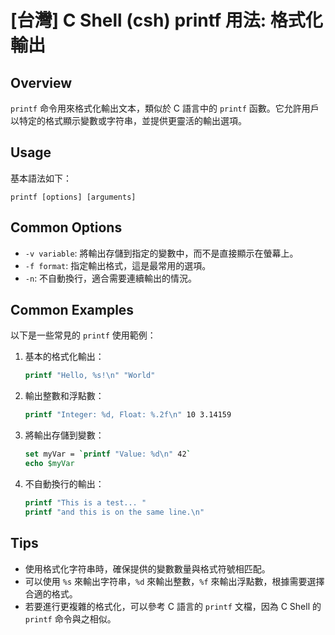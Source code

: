 # [台灣] C Shell (csh) printf 用法: 格式化輸出

## Overview
`printf` 命令用來格式化輸出文本，類似於 C 語言中的 `printf` 函數。它允許用戶以特定的格式顯示變數或字符串，並提供更靈活的輸出選項。

## Usage
基本語法如下：
```
printf [options] [arguments]
```

## Common Options
- `-v variable`: 將輸出存儲到指定的變數中，而不是直接顯示在螢幕上。
- `-f format`: 指定輸出格式，這是最常用的選項。
- `-n`: 不自動換行，適合需要連續輸出的情況。

## Common Examples
以下是一些常見的 `printf` 使用範例：

1. 基本的格式化輸出：
   ```csh
   printf "Hello, %s!\n" "World"
   ```

2. 輸出整數和浮點數：
   ```csh
   printf "Integer: %d, Float: %.2f\n" 10 3.14159
   ```

3. 將輸出存儲到變數：
   ```csh
   set myVar = `printf "Value: %d\n" 42`
   echo $myVar
   ```

4. 不自動換行的輸出：
   ```csh
   printf "This is a test... "
   printf "and this is on the same line.\n"
   ```

## Tips
- 使用格式化字符串時，確保提供的變數數量與格式符號相匹配。
- 可以使用 `%s` 來輸出字符串，`%d` 來輸出整數，`%f` 來輸出浮點數，根據需要選擇合適的格式。
- 若要進行更複雜的格式化，可以參考 C 語言的 `printf` 文檔，因為 C Shell 的 `printf` 命令與之相似。